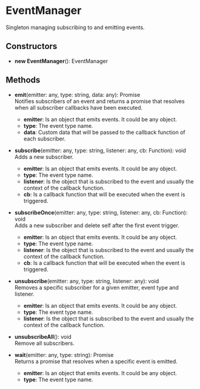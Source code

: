 # EventManager

Singleton managing subscribing to and emitting events.
## Constructors
- **new EventManager**(): EventManager   
## Methods
- **emit**(emitter: any, type: string, data: any): Promise   
Notifies subscribers of an event and returns a promise that resolves when all subscriber callbacks have been executed.
   - **emitter**: Is an object that emits events. It could be any object.
   - **type**: The event type name.
   - **data**: Custom data that will be passed to the callback function of each subscriber.

- **subscribe**(emitter: any, type: string, listener: any, cb: Function): void   
Adds a new subscriber.
   - **emitter**: Is an object that emits events. It could be any object.
   - **type**: The event type name.
   - **listener**: Is the object that is subscribed to the event and usually the context of the callback function.
   - **cb**: Is a callback function that will be executed when the event is triggered.

- **subscribeOnce**(emitter: any, type: string, listener: any, cb: Function): void   
Adds a new subscriber and delete self after the first event trigger.
   - **emitter**: Is an object that emits events. It could be any object.
   - **type**: The event type name.
   - **listener**: Is the object that is subscribed to the event and usually the context of the callback function.
   - **cb**: Is a callback function that will be executed when the event is triggered.

- **unsubscribe**(emitter: any, type: string, listener: any): void   
Removes a specific subscriber for a given emitter, event type and listener.
   - **emitter**: Is an object that emits events. It could be any object.
   - **type**: The event type name.
   - **listener**: Is the object that is subscribed to the event and usually the context of the callback function.

- **unsubscribeAll**(): void   
Remove all subscribers.

- **wait**(emitter: any, type: string): Promise   
Returns a promise that resolves when a specific event is emitted.
   - **emitter**: Is an object that emits events. It could be any object.
   - **type**: The event type name.
